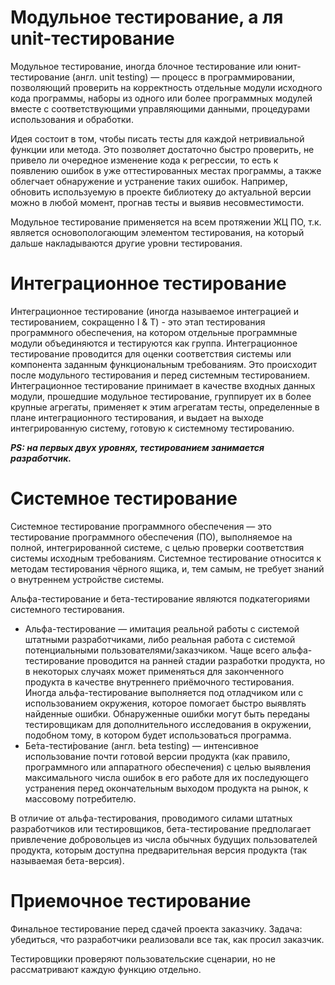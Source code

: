 # Модульное тестирование, а ля unit-тестирование

Модульное тестирование, иногда блочное тестирование или юнит-тестирование (англ. unit testing) — процесс в программировании, позволяющий проверить на корректность отдельные модули исходного кода программы, наборы из одного или более программных модулей вместе с соответствующими управляющими данными, процедурами использования и обработки.

Идея состоит в том, чтобы писать тесты для каждой нетривиальной функции или метода. Это позволяет достаточно быстро проверить, не привело ли очередное изменение кода к регрессии, то есть к появлению ошибок в уже оттестированных местах программы, а также облегчает обнаружение и устранение таких ошибок. Например, обновить используемую в проекте библиотеку до актуальной версии можно в любой момент, прогнав тесты и выявив несовместимости.

Модульное тестирование применяется на всем протяжении ЖЦ ПО, т.к. является основопологающим элементом тестирования, на который дальше накладываются другие уровни тестирования.

# Интеграционное тестирование

Интеграционное тестирование (иногда называемое интеграцией и тестированием, сокращенно I & T) - это этап тестирования программного обеспечения, на котором отдельные программные модули объединяются и тестируются как группа.
Интеграционное тестирование проводится для оценки соответствия системы или компонента заданным функциональным требованиям.
Это происходит после модульного тестирования и перед системным тестированием.
Интеграционное тестирование принимает в качестве входных данных модули, прошедшие модульное тестирование, группирует их в более крупные агрегаты, применяет к этим агрегатам тесты, определенные в плане интеграционного тестирования, и выдает на выходе интегрированную систему, готовую к системному тестированию.

***PS: на первых двух уровнях, тестированием занимается разработчик.***

# Системное тестирование

Системное тестирование программного обеспечения — это тестирование программного обеспечения (ПО), выполняемое на полной, интегрированной системе, с целью проверки соответствия системы исходным требованиям. Системное тестирование относится к методам тестирования чёрного ящика, и, тем самым, не требует знаний о внутреннем устройстве системы.

Альфа-тестирование и бета-тестирование являются подкатегориями системного тестирования.

* Альфа-тестирование — имитация реальной работы с системой штатными разработчиками, либо реальная работа с системой потенциальными пользователями/заказчиком. Чаще всего альфа-тестирование проводится на ранней стадии разработки продукта, но в некоторых случаях может применяться для законченного продукта в качестве внутреннего приёмочного тестирования. Иногда альфа-тестирование выполняется под отладчиком или с использованием окружения, которое помогает быстро выявлять найденные ошибки. Обнаруженные ошибки могут быть переданы тестировщикам для дополнительного исследования в окружении, подобном тому, в котором будет использоваться программа.
* Бе́та-тести́рование (англ. beta testing) — интенсивное использование почти готовой версии продукта (как правило, программного или аппаратного обеспечения) с целью выявления максимального числа ошибок в его работе для их последующего устранения перед окончательным выходом продукта на рынок, к массовому потребителю.

В отличие от альфа-тестирования, проводимого силами штатных разработчиков или тестировщиков, бета-тестирование предполагает привлечение добровольцев из числа обычных будущих пользователей продукта, которым доступна предварительная версия продукта (так называемая бета-версия).

# Приемочное тестирование

Финальное тестирование перед сдачей проекта заказчику. Задача: убедиться, что разработчики реализовали все так, как просил заказчик.

Тестировщики проверяют пользовательские сценарии, но не рассматривают каждую функцию отдельно.
